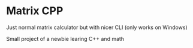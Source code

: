 # Matrix CPP
Just normal matrix calculator but with nicer CLI (only works on Windows)

Small project of a newbie learing C++ and math
